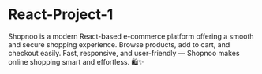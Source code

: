 # React-Project-1
Shopnoo is a modern React-based e-commerce platform offering a smooth and secure shopping experience. Browse products, add to cart, and checkout easily. Fast, responsive, and user-friendly — Shopnoo makes online shopping smart and effortless. 🛍️✨
